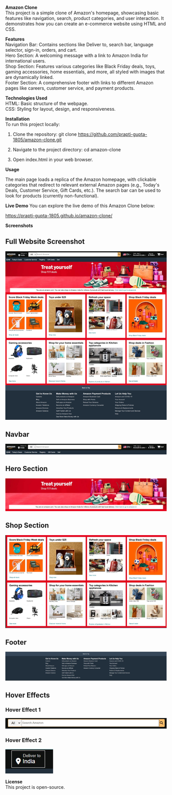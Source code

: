 **Amazon Clone** <br>
This project is a simple clone of Amazon's homepage, showcasing basic features like navigation, search, product categories, and user interaction. It demonstrates how you can create an e-commerce website using HTML and CSS.

**Features** <br>
Navigation Bar: Contains sections like Deliver to, search bar, language selector, sign-in, orders, and cart. <br>
Hero Section: A welcoming message with a link to Amazon India for international users. <br>
Shop Section: Features various categories like Black Friday deals, toys, gaming accessories, home essentials, and more, all styled with images that are dynamically linked. <br>
Footer Section: A comprehensive footer with links to different Amazon pages like careers, customer service, and payment products. <br>

**Technologies Used** <br>
HTML: Basic structure of the webpage. <br>
CSS: Styling for layout, design, and responsiveness. <br>

**Installation** <br>
To run this project locally:

1. Clone the repository:
git clone https://github.com/prapti-gupta-1805/amazon-clone.git

2. Navigate to the project directory:
cd amazon-clone

3. Open index.html in your web browser.

**Usage** <br>

The main page loads a replica of the Amazon homepage, with clickable categories that redirect to relevant external Amazon pages (e.g., Today's Deals, Customer Service, Gift Cards, etc.).
The search bar can be used to look for products (currently non-functional).

**Live Demo**
You can explore the live demo of this Amazon Clone below:

https://prapti-gupta-1805.github.io/amazon-clone/

**Screenshots**
## Full Website Screenshot
![Full Website](images/project-screenshots/full-website.jpeg)

## Navbar
![Navbar](images/project-screenshots/navbar.jpeg)

## Hero Section
![Hero Section](images/project-screenshots/hero-section.jpeg)

## Shop Section
![Shop Section](images/project-screenshots/shop-section.jpeg)

## Footer
![Footer](images/project-screenshots/footer.jpeg)

## Hover Effects
### Hover Effect 1
![Hover 1](images/project-screenshots/hover1.jpeg)

### Hover Effect 2
![Hover 2](images/project-screenshots/hover2.jpeg)

**License** <br>
This project is open-source.
